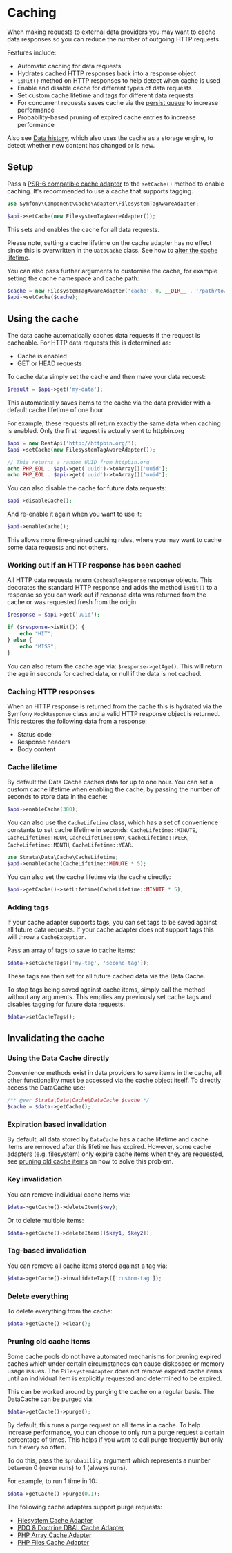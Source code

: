# Caching

When making requests to external data providers you may want to cache data responses so you can reduce the number of 
outgoing HTTP requests. 

Features include:

* Automatic caching for data requests
* Hydrates cached HTTP responses back into a response object  
* `isHit()` method on HTTP responses to help detect when cache is used
* Enable and disable cache for different types of data requests
* Set custom cache lifetime and tags for different data requests
* For concurrent requests saves cache via the [persist queue](https://symfony.com/doc/current/components/cache/cache_pools.html#saving-cache-items) to increase performance
* Probability-based pruning of expired cache entries to increase performance

Also see [Data history](data-history.md), which also uses the cache as a storage engine, to detect whether new content 
has changed or is new.

## Setup

Pass a [PSR-6 compatible cache adapter](https://symfony.com/doc/current/components/cache/cache_pools.html#creating-cache-pools) 
to the `setCache()` method to enable caching. It's recommended to use a cache that supports tagging. 

```php
use Symfony\Component\Cache\Adapter\FilesystemTagAwareAdapter;

$api->setCache(new FilesystemTagAwareAdapter());
```

This sets and enables the cache for all data requests.

Please note, setting a cache lifetime on the cache adapter has no effect since this is overwritten in the `DataCache`
class. See how to [alter the cache lifetime](#cache-lifetime).

You can also pass further arguments to customise the cache, for example setting the cache namespace and cache path:

```php
$cache = new FilesystemTagAwareAdapter('cache', 0, __DIR__ . '/path/to/cache/folder');
$api->setCache($cache);
```

## Using the cache

The data cache automatically caches data requests if the request is cacheable. For HTTP data requests this is determined as: 

* Cache is enabled
* GET or HEAD requests

To cache data simply set the cache and then make your data request:

```php
$result = $api->get('my-data');
```

This automatically saves items to the cache via the data provider with a default cache lifetime of one hour. 

For example, these requests all return exactly the same data when caching is enabled. Only the first request is actually
sent to httpbin.org

```php
$api = new RestApi('http://httpbin.org/');
$api->setCache(new FilesystemTagAwareAdapter());

// This returns a random UUID from httpbin.org
echo PHP_EOL . $api->get('uuid')->toArray()['uuid'];
echo PHP_EOL . $api->get('uuid')->toArray()['uuid'];
```

You can also disable the cache for future data requests:

```php
$api->disableCache();
```

And re-enable it again when you want to use it:

```php
$api->enableCache();
```

This allows more fine-grained caching rules, where you may want to cache some data requests and not others.

### Working out if an HTTP response has been cached

All HTTP data requests return `CacheableResponse` response objects. This decorates the standard HTTP response and adds 
the method `isHit()` to a response so you can work out if response data was returned from the cache or was 
requested fresh from the origin.

```php
$response = $api->get('uuid');

if ($response->isHit()) {
    echo "HIT";
} else {
    echo "MISS";
}
```

You can also return the cache age via: `$response->getAge()`. This will return the age in seconds for cached data, or 
null if the data is not cached.

### Caching HTTP responses

When an HTTP response is returned from the cache this is hydrated via the Symfony `MockResponse` class and a valid HTTP 
response object is returned. This restores the following data from a response:

* Status code
* Response headers
* Body content

### Cache lifetime

By default the Data Cache caches data for up to one hour. You can set a custom cache lifetime when enabling the cache, by 
passing the number of seconds to store data in the cache:

```php
$api->enableCache(300);
```

You can also use the `CacheLifetime` class, which has a set of convenience constants to set cache lifetime in seconds: 
`CacheLifetime::MINUTE`, `CacheLifetime::HOUR`, `CacheLifetime::DAY`, `CacheLifetime::WEEK`, `CacheLifetime::MONTH`, 
`CacheLifetime::YEAR`.

```php
use Strata\Data\Cache\CacheLifetime;
$api->enableCache(CacheLifetime::MINUTE * 5);
```

You can also set the cache lifetime via the cache directly:

```php
$api->getCache()->setLifetime(CacheLifetime::MINUTE * 5);
```

### Adding tags

If your cache adapter supports tags, you can set tags to be saved against all future data requests. If your cache adapter 
does not support tags this will throw a `CacheException`.

Pass an array of tags to save to cache items:

```php
$data->setCacheTags(['my-tag', 'second-tag']);
```

These tags are then set for all future cached data via the Data Cache.

To stop tags being saved against cache items, simply call the method without any arguments. This empties any previously 
set cache tags and disables tagging for future data requests.

```php
$data->setCacheTags();
```

## Invalidating the cache

### Using the Data Cache directly

Convenience methods exist in data providers to save items in the cache, all other functionality must be accessed via the
cache object itself. To directly access the DataCache use:

```php
/** @var Strata\Data\Cache\DataCache $cache */
$cache = $data->getCache();
```

### Expiration based invalidation

By default, all data stored by `DataCache` has a cache lifetime and cache items are removed after this lifetime has expired.
However, some cache adapters (e.g. filesystem) only expire cache items when they are requested, see 
[pruning old cache items](#pruning-old-cache-items) on how to solve this problem.

### Key invalidation

You can remove individual cache items via:

```php
$data->getCache()->deleteItem($key);
```

Or to delete multiple items:

```php
$data->getCache()->deleteItems([$key1, $key2]);
```

### Tag-based invalidation

You can remove all cache items stored against a tag via:

```php
$data->getCache()->invalidateTags(['custom-tag']);
```

### Delete everything

To delete everything from the cache:

```php
$data->getCache()->clear();
```

### Pruning old cache items

Some cache pools do not have automated mechanisms for pruning expired caches which under certain circumstances can cause 
diskpsace or memory usage issues. The `FilesystemAdapter` does not remove expired cache items until an individual item 
is explicitly requested and determined to be expired.

This can be worked around by purging the cache on a regular basis. The DataCache can be purged via:

```php
$data->getCache()->purge();
```

By default, this runs a purge request on all items in a cache. To help increase performance, you can choose to only run 
a purge request a certain percentage of times. This helps if you want to call purge frequently but only run it every so 
often.

To do this, pass the `$probability` argument which represents a number between 0 (never runs) to 1 (always runs).  

For example, to run 1 time in 10:

```php
$data->getCache()->purge(0.1);
```

The following cache adapters support purge requests:

* [Filesystem Cache Adapter](https://symfony.com/doc/current/components/cache/adapters/filesystem_adapter.html)
* [PDO & Doctrine DBAL Cache Adapter](https://symfony.com/doc/current/components/cache/adapters/pdo_doctrine_dbal_adapter.html)
* [PHP Array Cache Adapter](https://symfony.com/doc/current/components/cache/adapters/php_array_cache_adapter.html)
* [PHP Files Cache Adapter](https://symfony.com/doc/current/components/cache/adapters/php_files_adapter.html)

